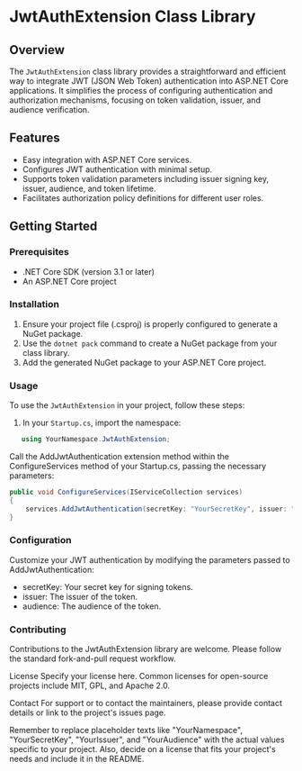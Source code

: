 # JwtAuthExtension Class Library

## Overview
The `JwtAuthExtension` class library provides a straightforward and efficient way to integrate JWT (JSON Web Token) authentication into ASP.NET Core applications. It simplifies the process of configuring authentication and authorization mechanisms, focusing on token validation, issuer, and audience verification.

## Features
- Easy integration with ASP.NET Core services.
- Configures JWT authentication with minimal setup.
- Supports token validation parameters including issuer signing key, issuer, audience, and token lifetime.
- Facilitates authorization policy definitions for different user roles.

## Getting Started

### Prerequisites
- .NET Core SDK (version 3.1 or later)
- An ASP.NET Core project

### Installation
1. Ensure your project file (.csproj) is properly configured to generate a NuGet package.
2. Use the `dotnet pack` command to create a NuGet package from your class library.
3. Add the generated NuGet package to your ASP.NET Core project.

### Usage
To use the `JwtAuthExtension` in your project, follow these steps:

1. In your `Startup.cs`, import the namespace:

```csharp
   using YourNamespace.JwtAuthExtension;
````
Call the AddJwtAuthentication extension method within the ConfigureServices method of your Startup.cs, passing the necessary parameters:

```csharp
public void ConfigureServices(IServiceCollection services)
{
    services.AddJwtAuthentication(secretKey: "YourSecretKey", issuer: "YourIssuer", audience: "YourAudience");
}
```

### Configuration
Customize your JWT authentication by modifying the parameters passed to AddJwtAuthentication:

- secretKey: Your secret key for signing tokens.
- issuer: The issuer of the token.
- audience: The audience of the token.

### Contributing
Contributions to the JwtAuthExtension library are welcome. Please follow the standard fork-and-pull request workflow.

License
Specify your license here. Common licenses for open-source projects include MIT, GPL, and Apache 2.0.

Contact
For support or to contact the maintainers, please provide contact details or link to the project's issues page.


Remember to replace placeholder texts like "YourNamespace", "YourSecretKey", "YourIssuer", and "YourAudience" with the actual values specific to your project. Also, decide on a license that fits your project's needs and include it in the README.

